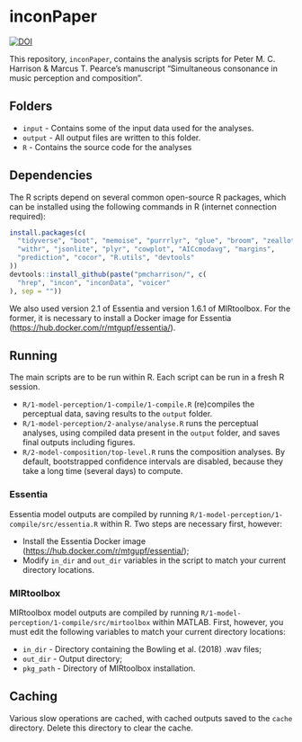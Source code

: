 
<!-- README.md is generated from README.Rmd. Please edit that file -->

# inconPaper

[![DOI](https://zenodo.org/badge/DOI/10.5281/zenodo.2546043.svg)](https://doi.org/10.5281/zenodo.2546043)

This repository, `inconPaper`, contains the analysis scripts for Peter
M. C. Harrison & Marcus T. Pearce’s manuscript “Simultaneous consonance
in music perception and composition”.

## Folders

  - `input` - Contains some of the input data used for the analyses.
  - `output` - All output files are written to this folder.
  - `R` - Contains the source code for the analyses

## Dependencies

The R scripts depend on several common open-source R packages, which can
be installed using the following commands in R (internet connection
required):

``` r
install.packages(c(
  "tidyverse", "boot", "memoise", "purrrlyr", "glue", "broom", "zeallot", 
  "withr", "jsonlite", "plyr", "cowplot", "AICcmodavg", "margins",
  "prediction", "cocor", "R.utils", "devtools"
))
devtools::install_github(paste("pmcharrison/", c(
  "hrep", "incon", "inconData", "voicer"
), sep = ""))
```

We also used version 2.1 of Essentia and version 1.6.1 of MIRtoolbox.
For the former, it is necessary to install a Docker image for Essentia
(<https://hub.docker.com/r/mtgupf/essentia/>).

## Running

The main scripts are to be run within R. Each script can be run in a
fresh R session.

  - `R/1-model-perception/1-compile/1-compile.R` (re)compiles the
    perceptual data, saving results to the `output` folder.
  - `R/1-model-perception/2-analyse/analyse.R` runs the perceptual
    analyses, using compiled data present in the `output` folder, and
    saves final outputs including figures.
  - `R/2-model-composition/top-level.R` runs the composition analyses.
    By default, bootstrapped confidence intervals are disabled, because
    they take a long time (several days) to compute.

### Essentia

Essentia model outputs are compiled by running
`R/1-model-perception/1-compile/src/essentia.R` within R. Two steps are
necessary first, however:

  - Install the Essentia Docker image
    (<https://hub.docker.com/r/mtgupf/essentia/>);
  - Modify `in_dir` and `out_dir` variables in the script to match your
    current directory locations.

### MIRtoolbox

MIRtoolbox model outputs are compiled by running
`R/1-model-perception/1-compile/src/mirtoolbox` within MATLAB. First,
however, you must edit the following variables to match your current
directory locations:

  - `in_dir` - Directory containing the Bowling et al. (2018) .wav
    files;
  - `out_dir` - Output directory;
  - `pkg_path` - Directory of MIRtoolbox installation.

## Caching

Various slow operations are cached, with cached outputs saved to the
`cache` directory. Delete this directory to clear the cache.
